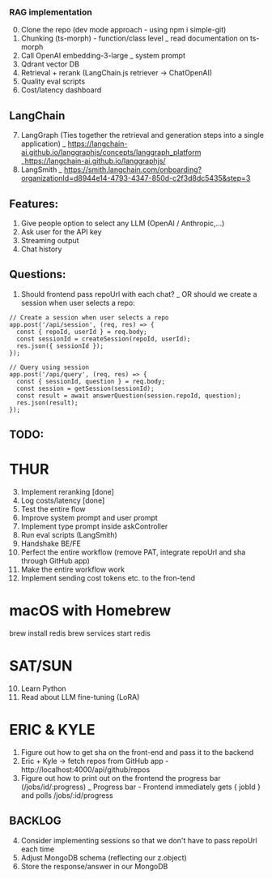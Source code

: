 ### RAG implementation

0. Clone the repo (dev mode approach - using npm i simple-git)
1. Chunking (ts-morph) - function/class level
   \_ read documentation on ts-morph
2. Call OpenAI embedding-3-large
   \_ system prompt
3. Qdrant vector DB
4. Retrieval + rerank (LangChain.js retriever -> ChatOpenAI)
5. Quality eval scripts
6. Cost/latency dashboard

## LangChain

7. LangGraph (Ties together the retrieval and generation steps into a single application)
   \_ https://langchain-ai.github.io/langgraphjs/concepts/langgraph_platform
   \_https://langchain-ai.github.io/langgraphjs/
8. LangSmith
   \_ https://smith.langchain.com/onboarding?organizationId=d8944e14-4793-4347-850d-c2f3d8dc5435&step=3

## Features:

1. Give people option to select any LLM (OpenAI / Anthropic,...)
2. Ask user for the API key
3. Streaming output
4. Chat history

## Questions:

1. Should frontend pass repoUrl with each chat?
   \_ OR should we create a session when user selects a repo:

```
// Create a session when user selects a repo
app.post('/api/session', (req, res) => {
  const { repoId, userId } = req.body;
  const sessionId = createSession(repoId, userId);
  res.json({ sessionId });
});

// Query using session
app.post('/api/query', (req, res) => {
  const { sessionId, question } = req.body;
  const session = getSession(sessionId);
  const result = await answerQuestion(session.repoId, question);
  res.json(result);
});
```

## TODO:

# THUR

3. Implement reranking [done]
4. Log costs/latency [done]
5. Test the entire flow
6. Improve system prompt and user prompt
7. Implement type prompt inside askController
8. Run eval scripts (LangSmith)
9. Handshake BE/FE
10. Perfect the entire workflow (remove PAT, integrate repoUrl and sha through GitHub app)
11. Make the entire workflow work
12. Implement sending cost tokens etc. to the fron-tend

# macOS with Homebrew

brew install redis
brew services start redis

# SAT/SUN

10. Learn Python
11. Read about LLM fine-tuning (LoRA)

# ERIC & KYLE

1. Figure out how to get sha on the front-end and pass it to the backend
2. Eric + Kyle -> fetch repos from GitHub app - http://localhost:4000/api/github/repos
3. Figure out how to print out on the frontend the progress bar (/jobs/id/:progress)
   \_ Progress bar - Frontend immediately gets { jobId } and polls /jobs/:id/progress

## BACKLOG

4. Consider implementing sessions so that we don't have to pass repoUrl each time
5. Adjust MongoDB schema (reflecting our z.object)
6. Store the response/answer in our MongoDB
